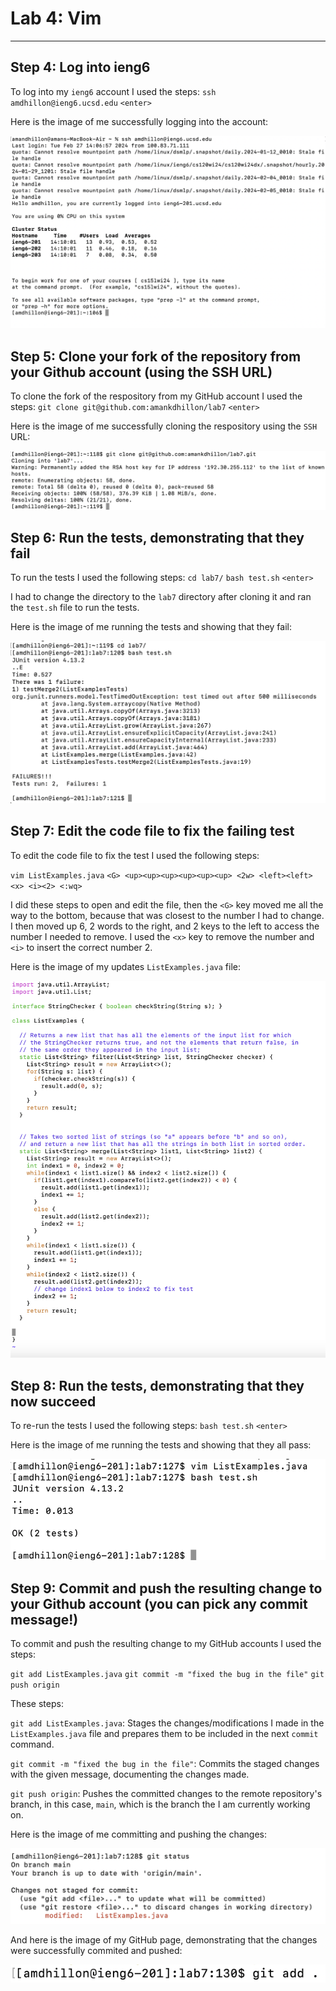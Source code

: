 # Lab 4: Vim
-----

## Step 4: Log into ieng6

To log into my `ieng6` account I used the steps: `ssh amdhillon@ieng6.ucsd.edu` `<enter>`

Here is the image of me successfully logging into the account:

![Image](pic4-1.png)

## Step 5: Clone your fork of the repository from your Github account (using the SSH URL)

To clone the fork of the respository from my GitHub account I used the steps: `git clone git@github.com:amankdhillon/lab7` `<enter>`

Here is the image of me successfully cloning the respository using the `SSH` URL:

![Image](pic4-2.png)

## Step 6: Run the tests, demonstrating that they fail

To run the tests I used the following steps: `cd lab7/` `bash test.sh` `<enter>`

I had to change the directory to the `lab7` directory after cloning it and ran the `test.sh` file to run the tests.

Here is the image of me running the tests and showing that they fail:

![Image](pic4-3.png)

## Step 7: Edit the code file to fix the failing test

To edit the code file to fix the test I used the following steps:

`vim ListExamples.java` `<G> <up><up><up><up><up><up> <2w> <left><left> <x> <i><2> <:wq>`

I did these steps to open and edit the file, then the `<G>` key moved me all the way to the bottom, because that was closest to the number I had to change. I then moved up 6, 2 words to the right, and 2 keys to the left to access the number I needed to remove. I used the `<x>` key to remove the number and `<i>` to insert the correct number 2.

Here is the image of my updates `ListExamples.java` file:

![Image](pic4-4.png)

## Step 8: Run the tests, demonstrating that they now succeed

To re-run the tests I used the following steps: `bash test.sh` `<enter>`

Here is the image of me running the tests and showing that they all pass:

![Image](pic4-5.png)

## Step 9: Commit and push the resulting change to your Github account (you can pick any commit message!)

To commit and push the resulting change to my GitHub accounts I used the steps:

`git add ListExamples.java` `git commit -m "fixed the bug in the file"` `git push origin`

These steps: 

`git add ListExamples.java`: Stages the changes/modifications I made in the `ListExamples.java` file and prepares them to be included in the next `commit` command.

`git commit -m "fixed the bug in the file"`: Commits the staged changes with the given message, documenting the changes made.

`git push origin`: Pushes the committed changes to the remote repository's branch, in this case, `main`, which is the branch the I am currently working on.

Here is the image of me committing and pushing the changes:

![Image](pic4-6.png)

And here is the image of my GitHub page, demonstrating that the changes were successfully commited and pushed:

![Image](pic4-7.png)




